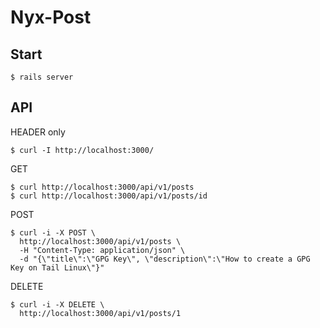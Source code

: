 # Nyx-Post

## Start

    $ rails server

## API
HEADER only

    $ curl -I http://localhost:3000/

GET
    
    $ curl http://localhost:3000/api/v1/posts
    $ curl http://localhost:3000/api/v1/posts/id

POST

    $ curl -i -X POST \
      http://localhost:3000/api/v1/posts \
      -H "Content-Type: application/json" \
      -d "{\"title\":\"GPG Key\", \"description\":\"How to create a GPG Key on Tail Linux\"}"

DELETE

    $ curl -i -X DELETE \
      http://localhost:3000/api/v1/posts/1
